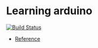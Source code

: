 # Learning arduino 

[![Build Status](https://travis-ci.org/joemccann/dillinger.svg?branch=master)](https://travis-ci.org/joemccann/dillinger)

* [Reference](https://www.arduino.cc/en/Tutorial/HomePage/) 
